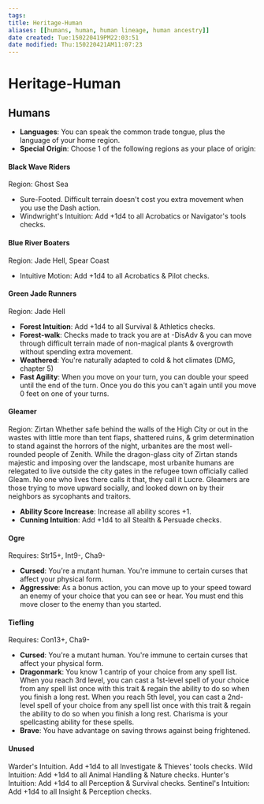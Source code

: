```yaml
---
tags: 
title: Heritage-Human
aliases: [[humans, human, human lineage, human ancestry]]
date created: Tue:150220419PM22:03:51
date modified: Thu:150220421AM11:07:23
---
```

# Heritage-Human

## Humans
- **Languages**: You can speak the common trade tongue, plus the language of your home region.
- **Special Origin**: Choose 1 of the following regions as your place of origin: 

#### Black Wave Riders
Region: Ghost Sea
- Sure-Footed. Difficult terrain doesn't cost you extra movement when you use the Dash action.
- Windwright's Intuition: Add +1d4 to all Acrobatics or Navigator's tools checks.

#### Blue River Boaters
Region: Jade Hell, Spear Coast
- Intuitive Motion: Add +1d4 to all Acrobatics & Pilot checks.

#### Green Jade Runners
Region: Jade Hell
- **Forest Intuition**: Add +1d4 to all Survival & Athletics checks.
- **Forest-walk**: Checks made to track you are at -DisAdv & you can move through difficult terrain made of non-magical plants & overgrowth without spending extra movement.
- **Weathered**: You're naturally adapted to cold & hot climates (DMG, chapter 5)
- **Fast Agility**: When you move on your turn, you can double your speed until the end of the turn. Once you do this you can't again until you move 0 feet on one of your turns.

#### Gleamer
Region: Zirtan
Whether safe behind the walls of the High City or out in the wastes with little more than tent flaps, shattered ruins, & grim determination to stand against the horrors of the night, urbanites are the most well-rounded people of Zenith. While the dragon-glass city of Zirtan stands majestic and imposing over the landscape, most urbanite humans are relegated to live outside the city gates in the refugee town officially called Gleam. No one who lives there calls it that, they call it Lucre. Gleamers are those trying to move upward socially, and looked down on by their neighbors as sycophants and traitors.
- **Ability Score Increase**: Increase all ability scores +1.
- **Cunning Intuition**: Add +1d4 to all Stealth & Persuade checks.

#### Ogre
Requires: Str15+, Int9-, Cha9-
- **Cursed**: You're a mutant human. You're immune to certain curses that affect your physical form.
- **Aggressive**: As a bonus action, you can move up to your speed toward an enemy of your choice that you can see or hear. You must end this move closer to the enemy than you started.

#### Tiefling
Requires: Con13+, Cha9-
- **Cursed**: You're a mutant human. You're immune to certain curses that affect your physical form.
- **Dragonmark**: You know 1 cantrip of your choice from any spell list. When you reach 3rd level, you can cast a 1st-level spell of your choice from any spell list once with this trait & regain the ability to do so when you finish a long rest. When you reach 5th level, you can cast a 2nd-level spell of your choice from any spell list once with this trait & regain the ability to do so when you finish a long rest. Charisma is your spellcasting ability for these spells.
- **Brave**: You have advantage on saving throws against being frightened.

#### Unused
Warder's Intuition. Add +1d4 to all Investigate & Thieves' tools checks.
Wild Intuition: Add +1d4 to all Animal Handling & Nature checks.
Hunter's Intuition: Add +1d4 to all Perception & Survival checks.
Sentinel's Intuition: Add +1d4 to all Insight & Perception checks.
